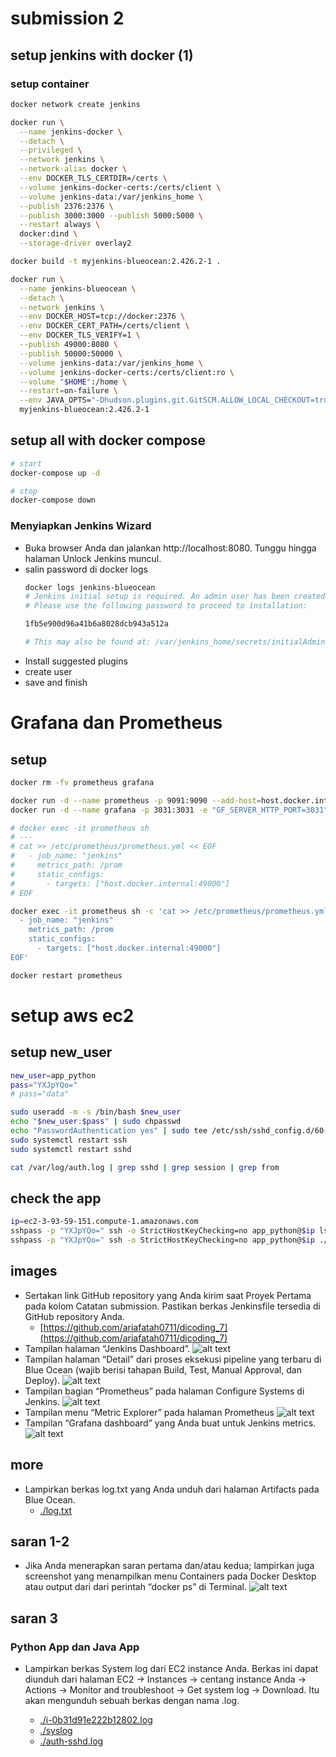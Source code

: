 # submission 2
## setup jenkins with docker (1)
### setup container
```bash
docker network create jenkins

docker run \
  --name jenkins-docker \
  --detach \
  --privileged \
  --network jenkins \
  --network-alias docker \
  --env DOCKER_TLS_CERTDIR=/certs \
  --volume jenkins-docker-certs:/certs/client \
  --volume jenkins-data:/var/jenkins_home \
  --publish 2376:2376 \
  --publish 3000:3000 --publish 5000:5000 \
  --restart always \
  docker:dind \
  --storage-driver overlay2

docker build -t myjenkins-blueocean:2.426.2-1 .

docker run \
  --name jenkins-blueocean \
  --detach \
  --network jenkins \
  --env DOCKER_HOST=tcp://docker:2376 \
  --env DOCKER_CERT_PATH=/certs/client \
  --env DOCKER_TLS_VERIFY=1 \
  --publish 49000:8080 \
  --publish 50000:50000 \
  --volume jenkins-data:/var/jenkins_home \
  --volume jenkins-docker-certs:/certs/client:ro \
  --volume "$HOME":/home \
  --restart=on-failure \
  --env JAVA_OPTS="-Dhudson.plugins.git.GitSCM.ALLOW_LOCAL_CHECKOUT=true" \
  myjenkins-blueocean:2.426.2-1 
```

## setup all with docker compose
```bash
# start
docker-compose up -d

# stop
docker-compose down
```

### Menyiapkan Jenkins Wizard
- Buka browser Anda dan jalankan http://localhost:8080. Tunggu hingga halaman Unlock Jenkins muncul.
- salin password di docker logs
  ```bash
  docker logs jenkins-blueocean
  # Jenkins initial setup is required. An admin user has been created and a password generated.
  # Please use the following password to proceed to installation:
  
  1fb5e900d96a41b6a8028dcb943a512a

  # This may also be found at: /var/jenkins_home/secrets/initialAdminPassword
  ```
- Install suggested plugins
- create user
- save and finish

# Grafana dan Prometheus
## setup
```bash
docker rm -fv prometheus grafana

docker run -d --name prometheus -p 9091:9090 --add-host=host.docker.internal:host-gateway prom/prometheus
docker run -d --name grafana -p 3031:3031 -e "GF_SERVER_HTTP_PORT=3031" --add-host=host.docker.internal:host-gateway grafana/grafana

# docker exec -it prometheus sh
# ---
# cat >> /etc/prometheus/prometheus.yml << EOF
#   - job_name: "jenkins"                                                        
#     metrics_path: /prom                                             
#     static_configs:                                                            
#       - targets: ["host.docker.internal:49000"]
# EOF

docker exec -it prometheus sh -c 'cat >> /etc/prometheus/prometheus.yml << EOF
  - job_name: "jenkins"
    metrics_path: /prom
    static_configs:
      - targets: ["host.docker.internal:49000"]
EOF'

docker restart prometheus
```

# setup aws ec2
## setup new_user
```bash
new_user=app_python
pass="YXJpYQo="
# pass="data"

sudo useradd -m -s /bin/bash $new_user
echo "$new_user:$pass" | sudo chpasswd
echo "PasswordAuthentication yes" | sudo tee /etc/ssh/sshd_config.d/60-cloudimg-settings.conf
sudo systemctl restart ssh
sudo systemctl restart sshd

cat /var/log/auth.log | grep sshd | grep session | grep from
```

## check the app
```bash
ip=ec2-3-93-59-151.compute-1.amazonaws.com
sshpass -p "YXJpYQo=" ssh -o StrictHostKeyChecking=no app_python@$ip ls
sshpass -p "YXJpYQo=" ssh -o StrictHostKeyChecking=no app_python@$ip ./add2vals 5 10
```

## images
- Sertakan link GitHub repository yang Anda kirim saat Proyek Pertama pada kolom Catatan submission. Pastikan berkas Jenkinsfile tersedia di GitHub repository Anda.
  - [https://github.com/ariafatah0711/dicoding_7](https://github.com/ariafatah0711/dicoding_7)
- Tampilan halaman “Jenkins Dashboard”.
  ![alt text](docs/images/image.png)
- Tampilan halaman “Detail” dari proses eksekusi pipeline yang terbaru di Blue Ocean (wajib berisi tahapan Build, Test, Manual Approval, dan Deploy).
  ![alt text](docs/images/image-1.png)
- Tampilan bagian “Prometheus” pada halaman Configure Systems di Jenkins.
  ![alt text](docs/images/image-2.png)
- Tampilan menu “Metric Explorer” pada halaman Prometheus
  ![alt text](docs/images/image-3.png)
- Tampilan “Grafana dashboard” yang Anda buat untuk Jenkins metrics.
  ![alt text](docs/images/image-4.png)

## more
- Lampirkan berkas log.txt yang Anda unduh dari halaman Artifacts pada Blue Ocean.
  - [./log.txt](./log.txt)

## saran 1-2
- Jika Anda menerapkan saran pertama dan/atau kedua; lampirkan juga screenshot yang menampilkan menu Containers pada Docker Desktop atau output dari dari perintah “docker ps” di Terminal.
  ![alt text](docs/images/image-5.png)

## saran 3
### Python App dan Java App
- Lampirkan berkas System log dari EC2 instance Anda. Berkas ini dapat diunduh dari halaman EC2 -> Instances -> centang instance Anda -> Actions -> Monitor and troubleshoot -> Get system log -> Download. Itu akan mengunduh sebuah berkas dengan nama <instanceID>.log.
  - [./i-0b31d91e222b12802.log](./i-0b31d91e222b12802.log)
  - [./syslog](./syslog)
  - [./auth-sshd.log](./auth-sshd.log)